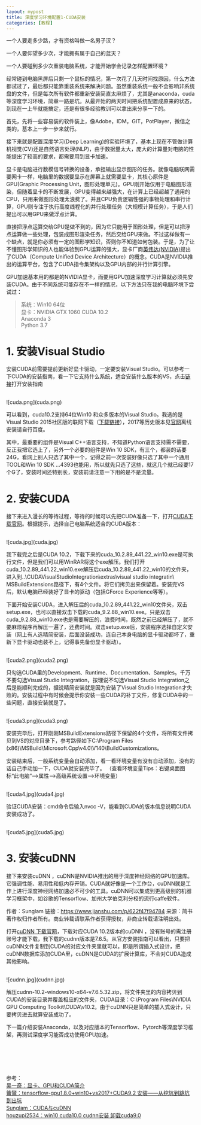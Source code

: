 ```yaml
---
layout: mypost
title: 深度学习环境配置1-CUDA安装
categories: [教程]
---
```


一个人要走多少路，才有资格叫做一名男子汉？

一个人要仰望多少次，才能拥有属于自己的蓝天？

一个人要碰到多少次重装电脑系统，才能开始学会记录怎样配置环境？

经常碰到电脑黑屏后只剩一个鼠标的情况，第一次花了几天时间找原因，什么方法都试过了，最后都只能靠重装系统来解决问题。虽然重装系统一般不会影响非系统盘的文件，但是每次所有软件都重新安装简直太麻烦了，尤其是anaconda，cuda等深度学习环境，简章一路是坑。从最开始的两天时间把系统配置成原来的状态，到现在一上午就能搞定，还是有很多经验教训可以拿出来分享一下的。

首先，先将一些容易装的软件装上，像Adobe，IDM，GIT，PotPlayer，微信之类的，基本上一步一步来就行。

接下来就是配置深度学习(Deep Learning)的实验环境了，基本上现在不管做计算机视觉(CV)还是自然语言处理(NLP)，由于数据量太大，庞大的计算量对电脑的性能提出了较高的要求，都需要用到显卡加速。

显卡是电脑进行数模信号转换的设备，承担输出显示图形的任务。就像电脑联网需要网卡一样，电脑里的数据要显示在屏幕上就需要显卡，其核心原件是GPU(Graphic Processing Unit，图形处理单元)。GPU刚开始仅用于电脑图形渲染，但随着显卡的不断发展，GPU变得越来越强大，在计算上已经超越了通用的CPU，只用来做图形处理太浪费了。并且CPU负责逻辑性强的事物处理和串行计算，GPU则专注于执行高度线程化的并行处理任务（大规模计算任务），于是人们提出可以用GPU来做浮点计算。

直接把浮点运算交给GPU是做不到的，因为它只能用于图形处理，但是可以把浮点运算做一些处理，包装成图形渲染任务，然后交给GPU来做。不过这样做有一个缺点，就是你必须有一定的图形学知识，否则你不知道如何包装。于是，为了让不懂图形学知识的人也能体验到GPU运算的强大，显卡厂商[英伟达(NVIDIA)](https://www.nvidia.cn/)提出了CUDA（Compute Unified Device Architecture）的概念。CUDA是NVIDIA推出的运算平台，包含了CUDA指令集架构以及GPU内部的并行计算引擎。

GPU加速基本用的都是的NVIDIA显卡，而要用GPU加速深度学习计算就必须先安装CUDA。由于不同系统可能存在不一样的情况，以下方法只在我的电脑环境下尝试过：

> 系统：Win10 64位    
> 显卡：NVIDIA GTX 1060
> CUDA 10.2   
> Anaconda 3   
> Python 3.7   

# 1. 安装Visual Studio  
安装CUDA前需要提前更新好显卡驱动，一定要安装Visual Studio。可以参考一下CUDA的安装指南，看一下它支持什么系统，适合安装什么版本的VS，点击[链接](https://docs.nvidia.com/cuda/cuda-installation-guide-microsoft-windows/index.html)打开安装指南

<br/>
![cuda.png](cuda.png)
<br/>

可以看到，cuda10.2支持64位Win10 和众多版本的Visual Studio。我选的是Visual Studio 2015社区版的联网下载（[下载链接](https://download.visualstudio.microsoft.com/download/pr/12135679/9c6995f2b181f91c891fcb80b2ea9900/vs_Community.exe)），2017等历史版本见[官网](https://docs.microsoft.com/en-us/visualstudio/productinfo/installing-an-earlier-release-of-vs2017#top)离线安装请自行百度。

其中，最重要的组件是Visual C++语言支持，不知道Python语言支持需不需要，反正我把它选上了，另外一个必要的组件是Win 10 SDK，有三个，都装的话要24G，看网上别人只选了其中一个，记得之前一次安装好像只选了其中一个通用TOOL和Win 10 SDK …4393也能用，所以就先只选了这些，就这几个就已经要17个G了，安装时间还特别长，安装前请注意一下用的是不是流量。

# 2. 安装CUDA  
接下来进入漫长的等待过程，等待的时候可以先把CUDA准备一下，打开[CUDA下载官网](https://developer.nvidia.com/cuda-toolkit-archive)。根据提示，选择自己电脑系统适合的CUDA版本：

<br/>
![cuda.jpg](cuda.jpg)
<br/>

我下载完之后是CUDA 10.2，下载下来的cuda_10.2.89_441.22_win10.exe是可执行文件，但是我们可以用WinRAR将这个exe解压。我们打开cuda_10.2.89_441.22_win10.exe解压后cuda_10.2.89_441.22_win10的文件夹，进入到..\CUDAVisualStudioIntegration\extras\visual studio integratin\ MSBuildExtensions路径下，有4个文件。将它们拷贝出来保留着。安装完VS后，默认电脑已经装好了显卡的驱动（包括GForce Experience等等）。

下面开始安装CUDA，进入解压后的cuda_10.2.89_441.22_win10文件夹，双击setup.exe，也可以直接双击下载的cuda_9.2.88_win10.exe。只是双击cuda_9.2.88_win10.exe也是需要解压的，浪费时间，既然之前已经解压了，就不要麻烦程序再解压一遍了，还费时间。双击setup.exe后，安装程序选择自定义安装（网上有人选精简安装，后面没装成功，连自己本身电脑的显卡驱动都坏了，重新下显卡驱动也装不上，记得事先备份显卡驱动）。

<br/>
![cuda2.png](cuda2.png)
<br/>

只勾选CUDA里的Development、Runtime、Documentation、Samples。千万不要勾选Visual Studio Integration，按理说不勾选Visual Studio Integration之后是能顺利完成的，据说精简安装就是因为安装了Visual Studio Integration才失败的。安装过程中有时候会提示你安装一些CUDA的补丁文件，修复CUDA中的一些问题，直接安装就是了。

<br/>
![cuda3.png](cuda3.png)
<br/>

安装完毕后，打开刚刚MSBuildExtensions路径下保留的4个文件，将所有文件拷贝到VS的对应目录下，参考路径如下C:\Program Files (x86)\MSBuild\Microsoft.Cpp\v4.0\V140\BuildCustomizations。 

安装结束后，一般系统变量会自动添加，看一看环境变量有没有自动添加，没有的话自己手动加一下，CUDA就安装完毕了。
（查看环境变量Tips：右键桌面图标“此电脑”-->属性-->高级系统设置-->环境变量）

<br/>
![cuda4.jpg](cuda4.jpg)
<br/>

验证CUDA安装：cmd命令后输入nvcc -V，能看到CUDA的版本信息说明CUDA安装成功了。

<br/>
![cuda5.jpg](cuda5.jpg)
<br/>

# 3. 安装cuDNN   
接下来安装cuDNN ，cuDNN是NVIDIA推出的用于深度神经网络的GPU加速库。它强调性能、易用性和低内存开销。CUDA就好像是一个工作台，cuDNN就是工作上进行深度神经网络加速必不可少的工具。cuDNN可以集成到更高级别的机器学习框架中，如谷歌的Tensorflow、加州大学伯克利分校的流行caffe软件。

作者：Sunglam
链接：https://www.jianshu.com/p/622f47f94784
来源：简书
著作权归作者所有。商业转载请联系作者获得授权，非商业转载请注明出处。

打开[cuDNN 下载官网](https://developer.nvidia.com/rdp/cudnn-archive)，下载对应CUDA 10.2版本的cuDNN ，没有账号的需注册账号才能下载，我下载的cudnn版本是7.6.5。从官方安装指南可以看出，只要把cuDNN文件复制到CUDA的对应文件夹里就可以，即是所谓插入式设计，把cuDNN数据库添加CUDA里，cuDNN是CUDA的扩展计算库，不会对CUDA造成其他影响。

<br/>
![cudnn.jpg](cudnn.jpg)
<br/>

解压cudnn-10.2-windows10-x64-v7.6.5.32.zip，将文件夹里的内容拷贝到CUDA的安装目录并覆盖相应的文件夹，CUDA目录：C:\Program Files\NVIDIA GPU Computing Toolkit\CUDA\v10.2。由于cuDNN只是简单的插入式设计，只要拷贝进去就算安装成功了。


下一篇介绍安装Anaconda，以及对应版本的Tensorflow、Pytorch等深度学习框架，再测试深度学习能否成功使用GPU加速。


<br/>
<br/>
<br/>
<br/>

参考：  
[吴一奇：显卡、GPU和CUDA简介](https://blog.csdn.net/wu_nan_nan/article/details/45603299)  
[籥鸑：tensorflow-gpu1.8.0+win10+vs2017+CUDA9.2 安装——从挖坑到跳坑到出坑](https://blog.csdn.net/weixin_42359147/article/details/80622306)  
[Sunglam：CUDA与cuDNN](https://www.jianshu.com/p/622f47f94784)  
[houzupi2534：win10 cuda10.0 cudnn安装 卸载cuda9.0](https://blog.csdn.net/houzupi2534/article/details/100010836)  